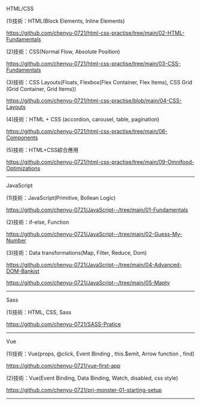 HTML/CSS

(1)技術：HTML(Block Elements, Inline Elements)

<https://github.com/chenyu-0721/html-css-practise/tree/main/02-HTML-Fundamentals>

(2)技術：CSS(Normal Flow, Absolute Position)

<https://github.com/chenyu-0721/html-css-practise/tree/main/03-CSS-Fundamentals>

(3)技術：CSS Layouts(Floats, Flexbox(Flex Container, Flex Items), CSS Grid (Grid Container, Grid Items))

<https://github.com/chenyu-0721/html-css-practise/blob/main/04-CSS-Layouts>

(4)技術：HTML + CSS (accordion, carousel, table, pagination) 

<https://github.com/chenyu-0721/html-css-practise/tree/main/06-Components>

(5)技術：HTML+CSS綜合應用

<https://github.com/chenyu-0721/html-css-practise/tree/main/09-Omnifood-Optimizations>


***

JavaScript

(1)技術：JavaScript(Primitive, Bollean Logic)

<https://github.com/chenyu-0721/JavaScript--/tree/main/01-Fundamentals>

(2)技術：if-else, Function

<https://github.com/chenyu-0721/JavaScript--/tree/main/02-Guess-My-Number>


(3)技術：Data transformations(Map, Filter, Reduce, Dom)

<https://github.com/chenyu-0721/JavaScript--/tree/main/04-Advanced-DOM-Bankist>

<https://github.com/chenyu-0721/JavaScript--/tree/main/05-Mapty>

***

Sass

(1)技術：HTML, CSS, Sass

<https://github.com/chenyu-0721/SASS-Pratice>


***

Vue

(1)技術：Vue(props, @click, Event Binding , this.$emit, Arrow function , find) 

<https://github.com/chenyu-0721/vue-first-app>

(2)技術：Vue(Event Binding, Data Binding, Watch, disabled, css style) 

<https://github.com/chenyu-0721/prj-monster-01-starting-setup>

***










